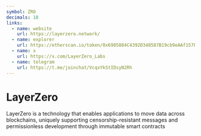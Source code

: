```yaml
---
symbol: ZRO
decimals: 18
links:
  - name: website
    url: https://layerzero.network/
  - name: explorer
    url: https://etherscan.io/token/0x6985884C4392D348587B19cb9eAAf157F13271cd
  - name: x
    url: https://x.com/LayerZero_Labs
  - name: telegram
    url: https://t.me/joinchat/VcqxYkStIDsyN2Rh
---
```


# LayerZero

LayerZero is a technology that enables applications to move data across blockchains, uniquely supporting censorship-resistant messages and permissionless development through immutable smart contracts
